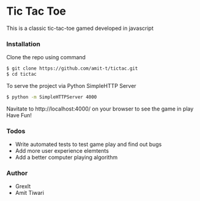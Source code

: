 # Tic Tac Toe
This is a classic tic-tac-toe gamed developed in javascript

### Installation
Clone the repo using command
```sh
$ git clone https://github.com/amit-t/tictac.git
$ cd tictac
```
To serve the project via Python SimpleHTTP Server
```sh
$ python -m SimpleHTTPServer 4000
```
Navitate to http://localhost:4000/ on your browser to see the game in play
Have Fun!

### Todos
 - Write automated tests to test game play and find out bugs
 - Add more user experience elemtents
 - Add a better computer playing algorithm

### Author
- GrexIt
- Amit Tiwari

